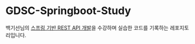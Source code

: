 # GDSC-Springboot-Study

백기선님의 [스프링 기반 REST API 개발](https://www.inflearn.com/course/spring_rest-api/dashboard)을 수강하며 실습한 코드를 기록하는 레포지토리입니다.

